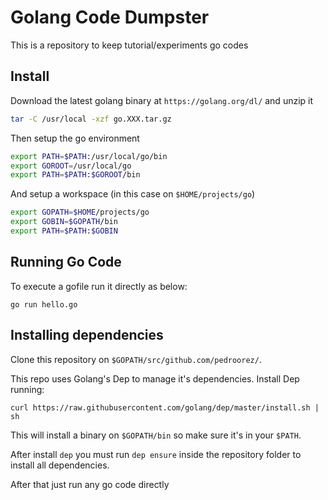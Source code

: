 # Golang Code Dumpster

This is a repository to keep tutorial/experiments go codes

## Install

Download the latest golang binary at `https://golang.org/dl/` and unzip it

```sh
tar -C /usr/local -xzf go.XXX.tar.gz
```

Then setup the go environment

```sh
export PATH=$PATH:/usr/local/go/bin
export GOROOT=/usr/local/go
export PATH=$PATH:$GOROOT/bin
```

And setup a workspace (in this case on `$HOME/projects/go`)

```sh
export GOPATH=$HOME/projects/go
export GOBIN=$GOPATH/bin
export PATH=$PATH:$GOBIN
```

## Running Go Code

To execute a gofile run it directly as below:

```
go run hello.go
```

## Installing dependencies

Clone this repository on `$GOPATH/src/github.com/pedroorez/`.

This repo uses Golang's Dep to manage it's dependencies. Install Dep running:

```
curl https://raw.githubusercontent.com/golang/dep/master/install.sh | sh
```

This will install a binary on `$GOPATH/bin` so make sure it's in your `$PATH`.

After install `dep` you must run `dep ensure` inside the repository folder to install all dependencies.

After that just run any go code directly
